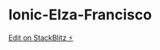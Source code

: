 # Ionic-Elza-Francisco

[Edit on StackBlitz ⚡️](https://stackblitz.com/edit/ionic6-angular13-psfjnd)